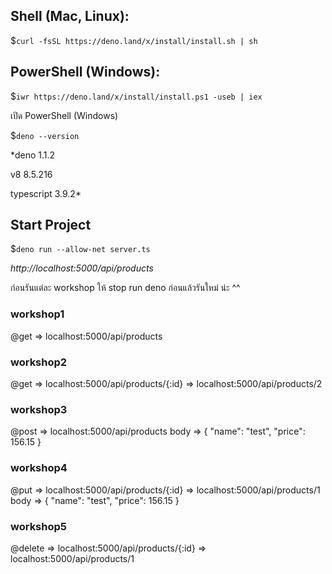 ## Shell (Mac, Linux):

$`curl -fsSL https://deno.land/x/install/install.sh | sh`

## PowerShell (Windows):

$`iwr https://deno.land/x/install/install.ps1 -useb | iex`

เปิด PowerShell (Windows)

$`deno --version`

*deno 1.1.2

v8 8.5.216

typescript 3.9.2*


## Start Project

$`deno run --allow-net server.ts`

*http://localhost:5000/api/products*


ก่อนรันแต่ละ workshop ให้ stop run deno ก่อนแล้วรันใหม่ น่ะ ^^

### workshop1 
@get => localhost:5000/api/products

### workshop2
@get => localhost:5000/api/products/{:id} => localhost:5000/api/products/2

### workshop3
@post => localhost:5000/api/products
body => {
    "name": "test",
    "price": 156.15
}

### workshop4
@put => localhost:5000/api/products/{:id} => localhost:5000/api/products/1
body => {
    "name": "test",
    "price": 156.15
}

### workshop5
@delete => localhost:5000/api/products/{:id} => localhost:5000/api/products/1
